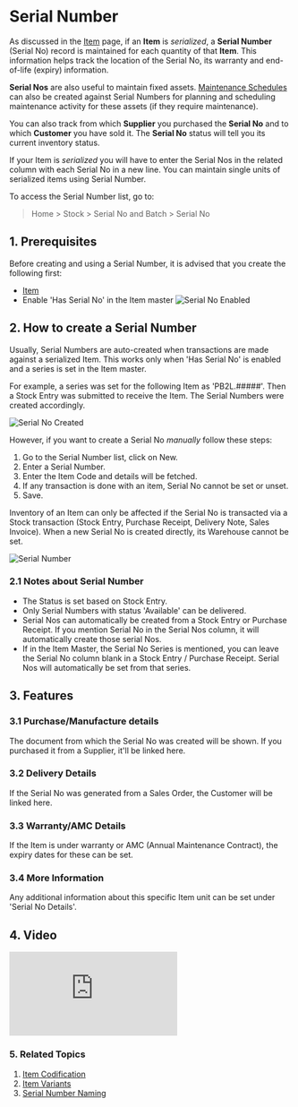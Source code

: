 <!-- add-breadcrumbs -->
# Serial Number

As discussed in the [Item](/docs/v12/user/manual/en/stock/item) page, if an **Item** is _serialized_, a
**Serial Number** (Serial No) record is maintained for each quantity of that
**Item**. This information helps track the location of the Serial
No, its warranty and end-of-life (expiry) information.

**Serial Nos** are also useful to maintain fixed assets. [Maintenance Schedules](/docs/v12/user/manual/en/support/maintenance-schedule) can also be created against Serial Numbers for planning and scheduling maintenance activity for these assets (if they require maintenance).

You can also track from which **Supplier** you purchased the **Serial No** and
to which **Customer** you have sold it. The **Serial No** status will tell you
its current inventory status.

If your Item is _serialized_ you will have to enter the Serial Nos in the
related column with each Serial No in a new line.
You can maintain single units of serialized items using Serial Number.

To access the Serial Number list, go to:
> Home > Stock > Serial No and Batch > Serial No

## 1. Prerequisites
Before creating and using a Serial Number, it is advised that you create the following first:

* [Item](/docs/v12/user/manual/en/stock/item)
* Enable 'Has Serial No' in the Item master
    ![Serial No Enabled](/docs/v12/assets/img/stock/serial-no-enabled.png)


## 2. How to create a Serial Number
Usually, Serial Numbers are auto-created when transactions are made against a serialized Item. This works only when 'Has Serial No' is enabled and a series is set in the Item master.

For example, a series was set for the following Item as 'PB2L.#####'. Then a Stock Entry was submitted to receive the Item. The Serial Numbers were created accordingly.

![Serial No Created](/docs/v12/assets/img/stock/serial-no-created.png)

However, if you want to create a Serial No _manually_ follow these steps:

1. Go to the Serial Number list, click on New.
1. Enter a Serial Number.
1. Enter the Item Code and details will be fetched.
1. If any transaction is done with an item, Serial No cannot be set or unset.
1. Save.

Inventory of an Item can only be affected if the Serial No is transacted via a
Stock transaction (Stock Entry, Purchase Receipt, Delivery Note, Sales
Invoice). When a new Serial No is created directly, its Warehouse cannot be
set.

<img class="screenshot" alt="Serial Number" src="{{docs_base_url}}/v12/assets/img/stock/serial-no.png">

### 2.1 Notes about Serial Number

* The Status is set based on Stock Entry.
* Only Serial Numbers with status 'Available' can be delivered.
* Serial Nos can automatically be created from a Stock Entry or Purchase Receipt. If you mention Serial No in the Serial Nos column, it will automatically create those serial Nos.
* If in the Item Master, the Serial No Series is mentioned, you can leave the Serial No column blank in a Stock Entry / Purchase Receipt. Serial Nos will automatically be set from that series.

## 3. Features
### 3.1 Purchase/Manufacture details
The document from which the Serial No was created will be shown. If you purchased it from a Supplier, it'll be linked here.

### 3.2 Delivery Details
If the Serial No was generated from a Sales Order, the Customer will be linked here.

### 3.3 Warranty/AMC Details
If the Item is under warranty or AMC (Annual Maintenance Contract), the expiry dates for these can be set.

### 3.4 More Information
Any additional information about this specific Item unit can be set under 'Serial No Details'.

## 4. Video
<div class="embed-container">
    <iframe src="https://www.youtube.com/embed/Q4tYKYTbVek" frameborder="0" allow="autoplay; encrypted-media" allowfullscreen>
    </iframe>
</div>

### 5. Related Topics
1. [Item Codification](/docs/v12/user/manual/en/stock/articles/item-codification)
1. [Item Variants](/docs/v12/user/manual/en/stock/item-variants)
1. [Serial Number Naming](/docs/v12/user/manual/en/stock/articles/serial-no-naming)

